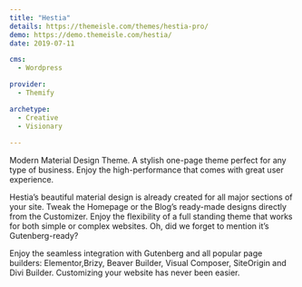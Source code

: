 ```yaml
---
title: "Hestia"
details: https://themeisle.com/themes/hestia-pro/
demo: https://demo.themeisle.com/hestia/
date: 2019-07-11

cms: 
  - Wordpress

provider: 
  - Themify

archetype:
  - Creative
  - Visionary
  
---
```


Modern Material Design Theme. A stylish one-page theme perfect for any type of business. Enjoy the high-performance that comes with great user experience.

Hestia’s beautiful material design is already created for all major sections of your site. Tweak the Homepage or the Blog’s ready-made designs directly from the Customizer. Enjoy the flexibility of a full standing theme that works for both simple or complex websites. Oh, did we forget to mention it’s Gutenberg-ready?

Enjoy the seamless integration with Gutenberg and all popular page builders: Elementor,Brizy, Beaver Builder, Visual Composer, SiteOrigin and Divi Builder. Customizing your website has never been easier.